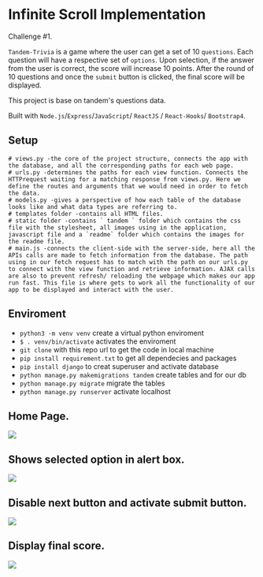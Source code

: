 # Infinite Scroll Implementation

Challenge #1.

`Tandem-Trivia` is a game where the user can get a set of 10 `questions`. Each question will have a respective set of `options`. Upon selection, if the answer from the user is correct, the score will increase 10 points. After the round of 10 questions and once the `submit` button is clicked, the final score will be displayed.

This project is base on tandem's questions data.

Built with `Node.js`/`Express`/`JavaScript`/ `ReactJS` / `React-Hooks`/ `Bootstrap4`.

## Setup

```
# views.py -the core of the project structure, connects the app with the database, and all the corresponding paths for each web page.
# urls.py -determines the paths for each view function. Connects the HTTPrequest waiting for a matching response from views.py. Here we define the routes and arguments that we would need in order to fetch the data.
# models.py -gives a perspective of how each table of the database looks like and what data types are referring to.
# templates folder -contains all HTML files.
# static folder -contains ` tandem ` folder which contains the css file with the stylesheet, all images using in the application, javascript file and a `readme` folder which contains the images for the readme file.
# main.js -connects the client-side with the server-side, here all the APIs calls are made to fetch information from the database. The path using in our fetch request has to match with the path on our urls.py to connect with the view function and retrieve information. AJAX calls are also to prevent refresh/ reloading the webpage which makes our app run fast. This file is where gets to work all the functionality of our app to be displayed and interact with the user.

```

## Enviroment

- `python3 -m venv venv` create a virtual python enviroment
- `$ . venv/bin/activate` activates the enviroment
- `git clone` with this repo url to get the code in local machine
- `pip install requirement.txt` to get all dependecies and packages
- `pip install django` to creat superuser and activate database
- `python manage.py makemigrations tandem` create tables and for our db
- `python manage.py migrate` migrate the tables
- `python manage.py runserver` activate localhost

## Home Page.

![](../infinite-scroll/public/assets/readmePics/infinite-scroll-home.png)

## Shows selected option in alert box.

![](/infinite-scroll/public/assets/readmePics/infinite-scroll-home.png)

## Disable next button and activate submit button.

![](/infinite-scroll/public/assets/readmePics/infinite-scroll-home.png)

## Display final score.

![](/infinite-scroll/public/assets/readmePics/infinite-scroll-home.png)
